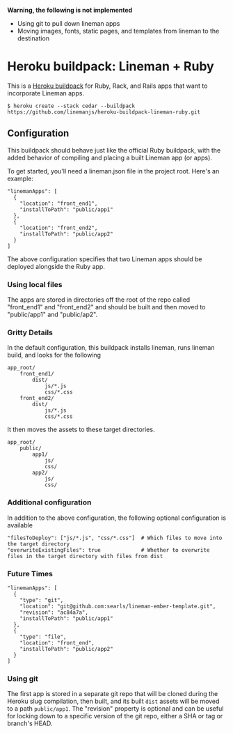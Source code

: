 **Warning, the following is not implemented**
* Using git to pull down lineman apps
* Moving images, fonts, static pages, and templates from lineman to the destination

# Heroku buildpack: Lineman + Ruby

This is a [Heroku buildpack](http://devcenter.heroku.com/articles/buildpacks) for Ruby, Rack, and Rails apps that want to incorporate Lineman apps.

```
$ heroku create --stack cedar --buildpack https://github.com/linemanjs/heroku-buildpack-lineman-ruby.git
```

## Configuration

This buildpack should behave just like the official Ruby buildpack, with the added behavior of compiling and placing a built Lineman app (or apps).

To get started, you'll need a lineman.json file in the project root. Here's an example:

```
"linemanApps": [
  {
    "location": "front_end1",
    "installToPath": "public/app1"
  },
  {
    "location": "front_end2",
    "installToPath": "public/app2"
  }
]
```

The above configuration specifies that two Lineman apps should be deployed alongside the Ruby app.

### Using local files

The apps are stored in directories off the root of the repo called "front_end1" and "front_end2" and should be built and then moved to "public/app1" and "public/ap2".

### Gritty Details

In the default configuration, this buildpack installs lineman, runs lineman build, and looks for the following

```
app_root/
    front_end1/
        dist/
            js/*.js
            css/*.css
    front_end2/
        dist/
            js/*.js
            css/*.css
```

It then moves the assets to these target directories.

```
app_root/
    public/
        app1/
            js/
            css/
        app2/
            js/
            css/
```

### Additional configuration
In addition to the above configuration, the following optional configuration is available

```
"filesToDeploy": ["js/*.js", "css/*.css"]  # Which files to move into the target directory
"overwriteExistingFiles": true             # Whether to overwrite files in the target directory with files from dist
```

### Future Times

```
"linemanApps": [
  {
    "type": "git",
    "location": "git@github.com:searls/lineman-ember-template.git",
    "revision": "ac84a7a",
    "installToPath": "public/app1"
  },
  {
    "type": "file",
    "location": "front_end",
    "installToPath": "public/app2"
  }
]
```

### Using git

The first app is stored in a separate git repo that will be cloned during the Heroku slug compilation, then built, and its built `dist` assets will be moved to a path `public/app1`. The "revision" property is optional and can be useful for locking down to a specific version of the git repo, either a SHA or tag or branch's HEAD.
